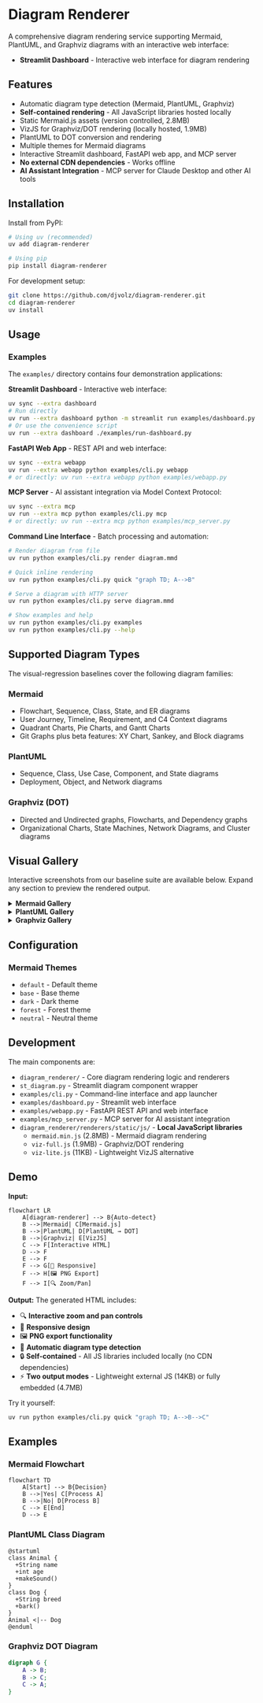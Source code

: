 # Diagram Renderer

A comprehensive diagram rendering service supporting Mermaid, PlantUML, and Graphviz diagrams with an interactive web interface:

- **Streamlit Dashboard** - Interactive web interface for diagram rendering

## Features

- Automatic diagram type detection (Mermaid, PlantUML, Graphviz)
- **Self-contained rendering** - All JavaScript libraries hosted locally
- Static Mermaid.js assets (version controlled, 2.8MB)
- VizJS for Graphviz/DOT rendering (locally hosted, 1.9MB)
- PlantUML to DOT conversion and rendering
- Multiple themes for Mermaid diagrams
- Interactive Streamlit dashboard, FastAPI web app, and MCP server
- **No external CDN dependencies** - Works offline
- **AI Assistant Integration** - MCP server for Claude Desktop and other AI tools

## Installation

Install from PyPI:

```bash
# Using uv (recommended)
uv add diagram-renderer

# Using pip
pip install diagram-renderer
```

For development setup:
```bash
git clone https://github.com/djvolz/diagram-renderer.git
cd diagram-renderer
uv install
```

## Usage

### Examples

The `examples/` directory contains four demonstration applications:

**Streamlit Dashboard** - Interactive web interface:
```bash
uv sync --extra dashboard
# Run directly
uv run --extra dashboard python -m streamlit run examples/dashboard.py
# Or use the convenience script
uv run --extra dashboard ./examples/run-dashboard.py
```

**FastAPI Web App** - REST API and web interface:
```bash
uv sync --extra webapp
uv run --extra webapp python examples/cli.py webapp
# or directly: uv run --extra webapp python examples/webapp.py
```

**MCP Server** - AI assistant integration via Model Context Protocol:
```bash
uv sync --extra mcp
uv run --extra mcp python examples/cli.py mcp
# or directly: uv run --extra mcp python examples/mcp_server.py
```

**Command Line Interface** - Batch processing and automation:
```bash
# Render diagram from file
uv run python examples/cli.py render diagram.mmd

# Quick inline rendering
uv run python examples/cli.py quick "graph TD; A-->B"

# Serve a diagram with HTTP server
uv run python examples/cli.py serve diagram.mmd

# Show examples and help
uv run python examples/cli.py examples
uv run python examples/cli.py --help
```

## Supported Diagram Types

The visual-regression baselines cover the following diagram families:

### Mermaid
- Flowchart, Sequence, Class, State, and ER diagrams
- User Journey, Timeline, Requirement, and C4 Context diagrams
- Quadrant Charts, Pie Charts, and Gantt Charts
- Git Graphs plus beta features: XY Chart, Sankey, and Block diagrams

### PlantUML
- Sequence, Class, Use Case, Component, and State diagrams
- Deployment, Object, and Network diagrams

### Graphviz (DOT)
- Directed and Undirected graphs, Flowcharts, and Dependency graphs
- Organizational Charts, State Machines, Network Diagrams, and Cluster diagrams

## Visual Gallery

Interactive screenshots from our baseline suite are available below. Expand any section to preview the rendered output.

<details>
  <summary><strong>Mermaid Gallery</strong></summary>

  <p align="center">
    <img src="tests/visual/baselines/mermaid/demo_flowchart.png" alt="Mermaid Flowchart" width="280" />
    <img src="tests/visual/baselines/mermaid/demo_sequence_diagram.png" alt="Mermaid Sequence Diagram" width="280" />
    <img src="tests/visual/baselines/mermaid/demo_class_diagram.png" alt="Mermaid Class Diagram" width="280" />
    <br />
    <img src="tests/visual/baselines/mermaid/demo_state_diagram.png" alt="Mermaid State Diagram" width="280" />
    <img src="tests/visual/baselines/mermaid/demo_entity_relationship_diagram.png" alt="Mermaid ER Diagram" width="280" />
    <img src="tests/visual/baselines/mermaid/demo_user_journey.png" alt="Mermaid User Journey" width="280" />
    <br />
    <img src="tests/visual/baselines/mermaid/demo_timeline.png" alt="Mermaid Timeline" width="280" />
    <img src="tests/visual/baselines/mermaid/demo_requirement_diagram.png" alt="Mermaid Requirement Diagram" width="280" />
    <img src="tests/visual/baselines/mermaid/demo_c4_context_diagram.png" alt="Mermaid C4 Context Diagram" width="280" />
    <br />
    <img src="tests/visual/baselines/mermaid/demo_quadrant_chart.png" alt="Mermaid Quadrant Chart" width="280" />
    <img src="tests/visual/baselines/mermaid/demo_pie_chart.png" alt="Mermaid Pie Chart" width="280" />
    <img src="tests/visual/baselines/mermaid/demo_gantt_chart.png" alt="Mermaid Gantt Chart" width="280" />
    <br />
    <img src="tests/visual/baselines/mermaid/demo_git_graph.png" alt="Mermaid Git Graph" width="280" />
    <img src="tests/visual/baselines/mermaid/demo_xy_chart.png" alt="Mermaid XY Chart" width="280" />
    <img src="tests/visual/baselines/mermaid/demo_sankey_diagram.png" alt="Mermaid Sankey Diagram" width="280" />
    <br />
    <img src="tests/visual/baselines/mermaid/demo_block_diagram.png" alt="Mermaid Block Diagram" width="280" />
  </p>
</details>

<details>
  <summary><strong>PlantUML Gallery</strong></summary>

  <p align="center">
    <img src="tests/visual/baselines/plantuml/plantuml_sequence_diagram.png" alt="PlantUML Sequence Diagram" width="280" />
    <img src="tests/visual/baselines/plantuml/plantuml_class_diagram.png" alt="PlantUML Class Diagram" width="280" />
    <img src="tests/visual/baselines/plantuml/plantuml_use_case_diagram.png" alt="PlantUML Use Case Diagram" width="280" />
    <br />
    <img src="tests/visual/baselines/plantuml/plantuml_component_diagram.png" alt="PlantUML Component Diagram" width="280" />
    <img src="tests/visual/baselines/plantuml/plantuml_state_diagram.png" alt="PlantUML State Diagram" width="280" />
    <img src="tests/visual/baselines/plantuml/plantuml_deployment_diagram.png" alt="PlantUML Deployment Diagram" width="280" />
    <br />
    <img src="tests/visual/baselines/plantuml/plantuml_object_diagram.png" alt="PlantUML Object Diagram" width="280" />
    <img src="tests/visual/baselines/plantuml/plantuml_network_diagram.png" alt="PlantUML Network Diagram" width="280" />
  </p>
</details>

<details>
  <summary><strong>Graphviz Gallery</strong></summary>

  <p align="center">
    <img src="tests/visual/baselines/graphviz/graphviz_directed_graph.png" alt="Graphviz Directed Graph" width="280" />
    <img src="tests/visual/baselines/graphviz/graphviz_undirected_graph.png" alt="Graphviz Undirected Graph" width="280" />
    <img src="tests/visual/baselines/graphviz/graphviz_flowchart.png" alt="Graphviz Flowchart" width="280" />
    <br />
    <img src="tests/visual/baselines/graphviz/graphviz_dependency_graph.png" alt="Graphviz Dependency Graph" width="280" />
    <img src="tests/visual/baselines/graphviz/graphviz_cluster_diagram.png" alt="Graphviz Cluster Diagram" width="280" />
    <img src="tests/visual/baselines/graphviz/graphviz_state_machine.png" alt="Graphviz State Machine" width="280" />
    <br />
    <img src="tests/visual/baselines/graphviz/graphviz_network_diagram.png" alt="Graphviz Network Diagram" width="280" />
    <img src="tests/visual/baselines/graphviz/graphviz_hierarchy.png" alt="Graphviz Organizational Chart" width="280" />
  </p>
</details>

## Configuration

### Mermaid Themes
- `default` - Default theme
- `base` - Base theme
- `dark` - Dark theme
- `forest` - Forest theme
- `neutral` - Neutral theme

## Development

The main components are:

- `diagram_renderer/` - Core diagram rendering logic and renderers
- `st_diagram.py` - Streamlit diagram component wrapper
- `examples/cli.py` - Command-line interface and app launcher
- `examples/dashboard.py` - Streamlit web interface
- `examples/webapp.py` - FastAPI REST API and web interface
- `examples/mcp_server.py` - MCP server for AI assistant integration
- `diagram_renderer/renderers/static/js/` - **Local JavaScript libraries**
  - `mermaid.min.js` (2.8MB) - Mermaid diagram rendering
  - `viz-full.js` (1.9MB) - Graphviz/DOT rendering
  - `viz-lite.js` (11KB) - Lightweight VizJS alternative

## Demo

**Input:**
```mermaid
flowchart LR
    A[diagram-renderer] --> B{Auto-detect}
    B -->|Mermaid| C[Mermaid.js]
    B -->|PlantUML| D[PlantUML → DOT]
    B -->|Graphviz| E[VizJS]
    C --> F[Interactive HTML]
    D --> F
    E --> F
    F --> G[📱 Responsive]
    F --> H[🖼 PNG Export]
    F --> I[🔍 Zoom/Pan]
```

**Output:** The generated HTML includes:
- 🔍 **Interactive zoom and pan controls**
- 📱 **Responsive design**
- 🖼 **PNG export functionality**
- 🎨 **Automatic diagram type detection**
- 🔒 **Self-contained** - All JS libraries included locally (no CDN dependencies)
- ⚡ **Two output modes** - Lightweight external JS (14KB) or fully embedded (4.7MB)

Try it yourself:
```bash
uv run python examples/cli.py quick "graph TD; A-->B-->C"
```

## Examples

### Mermaid Flowchart
```mermaid
flowchart TD
    A[Start] --> B{Decision}
    B -->|Yes| C[Process A]
    B -->|No| D[Process B]
    C --> E[End]
    D --> E
```

### PlantUML Class Diagram
```plantuml
@startuml
class Animal {
  +String name
  +int age
  +makeSound()
}
class Dog {
  +String breed
  +bark()
}
Animal <|-- Dog
@enduml
```

### Graphviz DOT Diagram
```dot
digraph G {
    A -> B;
    B -> C;
    C -> A;
}
```
